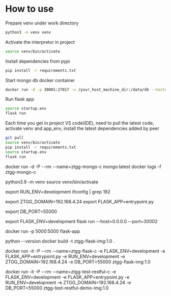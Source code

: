 # How to use
Prepare venv under work directory
```bash
python3 -m venv venv
```

Activate the interpretor in project
```bash 
source venv/bin/activate
```

Install dependencies from pypi
```bash 
pip install -r requirements.txt
```

Start mongo db docker container
```bash 
docker run -d -p 30001:27017 -v /your_host_machine_dir:/data/db --hostname ztgg_mongo  --name=ztgg_mongo mongo
```


Run flask app
```bash
source startup.env
flask run
```

Each time you get in project VS code(IDE), need to pull the latest code, activate venv and app_env, install the latest dependencies added by peer
```bash
git pull
source venv/bin/activate
pip install -r requirements.txt
source startup.env
flask run
```

docker run -d -P --rm --name=ztgg-mongo-c mongo:latest
docker logs -f ztgg-mongo-c

python3.9 -m venv
source venv/bin/activate


export RUN_ENV=development
ifconfig | grep 192             

export ZTGG_DOMAIN=192.168.4.24 
export FLASK_APP=entrypoint.py

export DB_PORT=55000

export FLASK_ENV=development
flask run --host=0.0.0.0 --port=30002


docker run -p 5000:5000 flask-app

python --version
docker build -t ztgg-flask-img:1.0 .

docker run -it -P --rm --name=ztgg-flask-c -e FLASK_ENV=development -e FLASK_APP=entrypoint.py -e RUN_ENV=development -e ZTGG_DOMAIN=192.168.4.24 -e DB_PORT=55000 ztgg-flask-img:1.0

docker run -it -P --rm --name=ztgg-test-restful-c -e FLASK_ENV=development -e FLASK_APP=entrypoint.py -e RUN_ENV=development -e ZTGG_DOMAIN=192.168.4.24 -e DB_PORT=55000 ztgg-test-restful-demo-img:1.0
